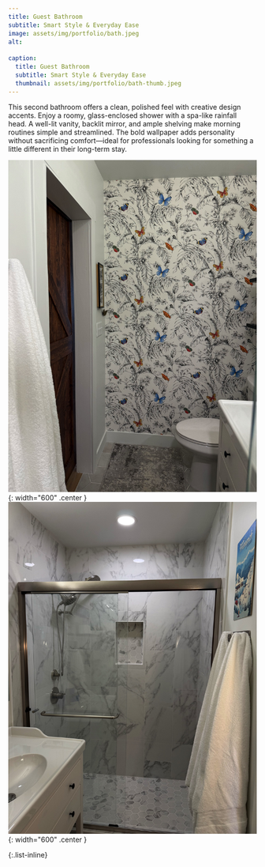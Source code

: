 ```yaml
---
title: Guest Bathroom
subtitle: Smart Style & Everyday Ease
image: assets/img/portfolio/bath.jpeg
alt: 

caption:
  title: Guest Bathroom
  subtitle: Smart Style & Everyday Ease
  thumbnail: assets/img/portfolio/bath-thumb.jpeg
---
```


This second bathroom offers a clean, polished feel with creative design accents. Enjoy a roomy, glass-enclosed shower with a spa-like rainfall head. A well-lit vanity, backlit mirror, and ample shelving make morning routines simple and streamlined. The bold wallpaper adds personality without sacrificing comfort—ideal for professionals looking for something a little different in their long-term stay.

![Alt text](assets/img/portfolio/bath1.jpeg){: width="600" .center }
![Alt text](assets/img/portfolio/bath2.jpeg){: width="600" .center }

{:.list-inline}
